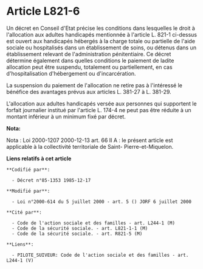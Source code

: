 # Article L821-6

Un décret en Conseil d'Etat précise les conditions dans lesquelles le droit à l'allocation aux adultes handicapés mentionnée
à l'article L. 821-1 ci-dessus est ouvert aux handicapés hébergés à la charge totale ou partielle de l'aide sociale ou
hospitalisés dans un établissement de soins, ou détenus dans un établissement relevant de l'administration pénitentiaire. Ce
décret détermine également dans quelles conditions le paiement de ladite allocation peut être suspendu, totalement ou
partiellement, en cas d'hospitalisation d'hébergement ou d'incarcération.

La suspension du paiement de l'allocation ne retire pas à l'intéressé le bénéfice des avantages prévus aux articles L. 381-27
à L. 381-29. 

L'allocation aux adultes handicapés versée aux personnes qui supportent le forfait journalier institué par l'article L. 174-4
ne peut pas être réduite à un montant inférieur à un minimum fixé par décret.

**Nota:**

Nota : Loi 2000-1207 2000-12-13 art. 66 II A : le présent article est applicable à la collectivité territoriale de Saint-
Pierre-et-Miquelon.

**Liens relatifs à cet article**

	**Codifié par**:

	  - Décret n°85-1353 1985-12-17

	**Modifié par**:

	  - Loi n°2000-614 du 5 juillet 2000 - art. 5 () JORF 6 juillet 2000

	**Cité par**:

	  - Code de l'action sociale et des familles - art. L244-1 (M)
	  - Code de la sécurité sociale. - art. L821-1-1 (M)
	  - Code de la sécurité sociale. - art. R821-5 (M)

	**Liens**:

	  - PILOTE_SUIVEUR: Code de l'action sociale et des familles - art. L244-1 (V)
